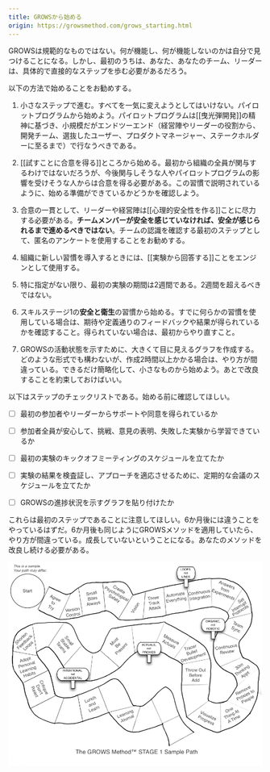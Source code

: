 ```yaml
---
title: GROWSから始める
origin: https://growsmethod.com/grows_starting.html
---
```


<!-- Ultimately, GROWS is not prescriptive; at the higher levels, you will discover for yourself what works, and what does not. But in the beginning, you, your team and leaders need more concrete, direct steps to take. -->

GROWSは規範的なものではない。何が機能し、何が機能しないのかは自分で見つけることになる。しかし、最初のうちは、あなた、あなたのチーム、リーダーは、具体的で直接的なステップを歩む必要があるだろう。

<!-- Here’s how we recommend you begin: -->
以下の方法で始めることをお勧めする。

<!-- Take small steps. Do not try and change everything, all at once, overnight. Start with a pilot program. In the spirit of Tracer Bullet Development your pilot will be small, but will go from end to end: from executive/leadership roles through the development team and on to select users, product managers, and other stakeholders. -->
1. 小さなステップで進む。すべてを一気に変えようとしてはいけない。パイロットプログラムから始めよう。パイロットプログラムは[[曳光弾開発]]の精神に基づき、小規模だがエンドツーエンド（経営陣やリーダーの役割から、開発チーム、選抜したユーザー、プロダクトマネージャー、ステークホルダーに至るまで）で行なうべきである。
<!-- Begin with Agree To Try.  Although everyone in the organization will not be involved at first, you need to get agreement from the participants who will be involved in and affected by your pilot.  Make sure you’re ready to begin, as described in this habit. -->
2. [[試すことに合意を得る]]ところから始める。最初から組織の全員が関与するわけではないだろうが、今後関与しそうな人やパイロットプログラムの影響を受けそうな人からは合意を得る必要がある。この習慣で説明されているように、始める準備ができているかどうかを確認しよう。
<!-- As part of agreeing to try, leaders and executives must commit to establish Psychological Safety. If team members don’t feel safe, do not proceed until they do. We recommend using anonymous surveys as a first step in evaluating team’s perceptions. -->
3. 合意の一貫として、リーダーや経営陣は[[心理的安全性を作る]]ことに尽力する必要がある。**チームメンバーが安全を感じていなければ、安全が感じられるまで進めるべきではない**。チームの認識を確認する最初のステップとして、匿名のアンケートを使用することをお勧めする。
<!-- Use Answers from Experiments as the fundamental engine to introduce new habits into your organization. -->
4. 組織に新しい習慣を導入するときには、[[実験から回答する]]ことをエンジンとして使用する。
<!-- Unless otherwise specified, the default duration for your first experiment is two weeks and should not be longer than two weeks. -->
5. 特に指定がない限り、最初の実験の期間は2週間である。2週間を超えるべきではない。
<!-- Start with the habits in Stage 1, Safety & Hygiene. If you are already using a habit, make sure that you’re getting the feedback and results as expected and defined by the habit before proceeding. If not, start over. -->
6. スキルステージ1の**安全と衛生**の習慣から始める。すでに何らかの習慣を使用している場合は、期待や定義通りのフィードバックや結果が得られているかを確認すること。得られていない場合は、最初からやり直すこと。
<!-- 7. Create a big, visible chart showing the state of your GROWS initiative. -->
7. GROWSの活動状態を示すために、大きくて目に見えるグラフを作成する。どのような形式でも構わないが、作成2時間以上かかる場合は、やり方が間違っている。できるだけ簡略化して、小さなものから始めよう。あとで改良することを約束しておけばいい。

<!-- Whichever chart format you choose, if it takes you longer than two hours to create it, you are doing it wrong. If that happens, simplify it, scale it back, and promise to improve it later. -->

<!-- Here’s a checklist of steps. Review it before you begin: -->
以下はステップのチェックリストである。始める前に確認してほしい。


<!-- Get support and agreement to try from first participants and leadership -->
- [ ] 最初の参加者やリーダーからサポートや同意を得られているか
<!-- Make sure everyone involved feels comfortable in trying, expressing opinions, and learning from failed experiments -->
- [ ] 参加者全員が安心して、挑戦、意見の表明、失敗した実験から学習できているか
<!-- Schedule a kickoff meeting for your first experiment -->
- [ ] 最初の実験のキックオフミーティングのスケジュールを立てたか
<!-- Schedule a recurring meeting to inspect the results of your experiments and adapt your approach -->
- [ ] 実験の結果を検査証し、アプローチを適応させるために、定期的な会議のスケジュールを立てたか
<!-- Post your GROWS progress chart -->
- [ ] GROWSの進捗状況を示すグラフを貼り付けたか

<!-- Note that these are just the beginning steps. You’ll be doing things differently in six months. If you’re not—if you are still applying the GROWS method in the same way after six months—then you are doing it wrong. You’re not growing. You need to keep improving your methods. -->

これらは最初のステップであることに注意してほしい。6か月後には違うことをやっているはずだ。6か月後も同じようにGROWSメソッドを適用していたら、やり方が間違っている。成長していないということになる。あなたのメソッドを改良し続ける必要がある。

![](/images/Stage1Path.png)
